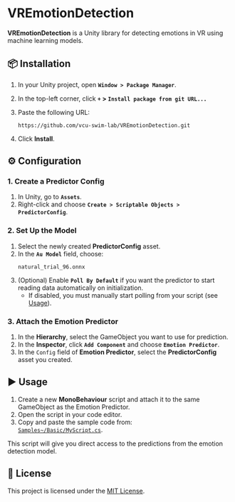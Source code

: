 
# VREmotionDetection

**VREmotionDetection** is a Unity library for detecting emotions in VR using machine learning models.  


## 📦 Installation

1. In your Unity project, open **`Window > Package Manager`**.  
2. In the top-left corner, click **`+` > `Install package from git URL...`**  
3. Paste the following URL:  

   ```
   https://github.com/vcu-swim-lab/VREmotionDetection.git
   ```

4. Click **Install**.


## ⚙️ Configuration

### 1. Create a Predictor Config
1. In Unity, go to **`Assets`**.  
2. Right-click and choose **`Create > Scriptable Objects > PredictorConfig`**.

### 2. Set Up the Model
1. Select the newly created **PredictorConfig** asset.  
2. In the **`Au Model`** field, choose:  
   ```
   natural_trial_96.onnx
   ```
3. (Optional) Enable **`Poll By Default`** if you want the predictor to start reading data automatically on initialization.  
   - If disabled, you must manually start polling from your script (see [Usage](#-usage)).

### 3. Attach the Emotion Predictor
1. In the **Hierarchy**, select the GameObject you want to use for prediction.  
2. In the **Inspector**, click **`Add Component`** and choose **`Emotion Predictor`**.  
3. In the `Config` field of **Emotion Predictor**, select the **PredictorConfig** asset you created.


## ▶ Usage

1. Create a new **MonoBehaviour** script and attach it to the same GameObject as the Emotion Predictor.  
2. Open the script in your code editor.  
3. Copy and paste the sample code from:  
   [`Samples~/Basic/MyScript.cs`](./Samples~/BasicUsage/BasicPredictor.cs).  

This script will give you direct access to the predictions from the emotion detection model.


## 📝 License

This project is licensed under the [MIT License](./LICENSE).

